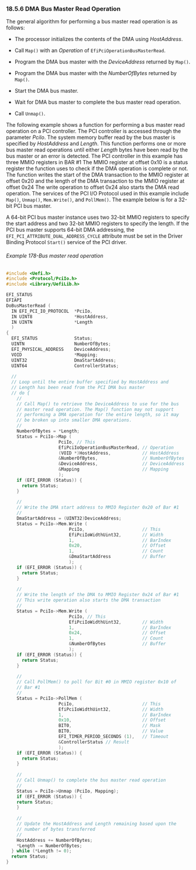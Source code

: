 <!--- @file
  18.5.6 DMA Bus Master Read Operation

  Copyright (c) 2012-2018, Intel Corporation. All rights reserved.<BR>

  Redistribution and use in source (original document form) and 'compiled'
  forms (converted to PDF, epub, HTML and other formats) with or without
  modification, are permitted provided that the following conditions are met:

  1) Redistributions of source code (original document form) must retain the
     above copyright notice, this list of conditions and the following
     disclaimer as the first lines of this file unmodified.

  2) Redistributions in compiled form (transformed to other DTDs, converted to
     PDF, epub, HTML and other formats) must reproduce the above copyright
     notice, this list of conditions and the following disclaimer in the
     documentation and/or other materials provided with the distribution.

  THIS DOCUMENTATION IS PROVIDED BY TIANOCORE PROJECT "AS IS" AND ANY EXPRESS OR
  IMPLIED WARRANTIES, INCLUDING, BUT NOT LIMITED TO, THE IMPLIED WARRANTIES OF
  MERCHANTABILITY AND FITNESS FOR A PARTICULAR PURPOSE ARE DISCLAIMED. IN NO
  EVENT SHALL TIANOCORE PROJECT  BE LIABLE FOR ANY DIRECT, INDIRECT, INCIDENTAL,
  SPECIAL, EXEMPLARY, OR CONSEQUENTIAL DAMAGES (INCLUDING, BUT NOT LIMITED TO,
  PROCUREMENT OF SUBSTITUTE GOODS OR SERVICES; LOSS OF USE, DATA, OR PROFITS;
  OR BUSINESS INTERRUPTION) HOWEVER CAUSED AND ON ANY THEORY OF LIABILITY,
  WHETHER IN CONTRACT, STRICT LIABILITY, OR TORT (INCLUDING NEGLIGENCE OR
  OTHERWISE) ARISING IN ANY WAY OUT OF THE USE OF THIS DOCUMENTATION, EVEN IF
  ADVISED OF THE POSSIBILITY OF SUCH DAMAGE.

-->

### 18.5.6 DMA Bus Master Read Operation

The general algorithm for performing a bus master read operation is as follows:

* The processor initializes the contents of the DMA using _HostAddress_.

* Call `Map()` with an _Operation_ of `EfiPciOperationBusMasterRead`.

* Program the DMA bus master with the _DeviceAddress_ returned by `Map()`.

* Program the DMA bus master with the _NumberOfBytes_ returned by `Map()`.

* Start the DMA bus master.

* Wait for DMA bus master to complete the bus master read operation.

* Call `Unmap()`.

The following example shows a function for performing a bus master read
operation on a PCI controller. The PCI controller is accessed through the
parameter _PciIo_. The system memory buffer read by the bus master is specified
by _HostAddress_ and _Length_. This function performs one or more bus master
read operations until either _Length_ bytes have been read by the bus master or
an error is detected. The PCI controller in this example has three MMIO
registers in BAR #1 The MMIO register at offset 0x10 is a status register the
function uses to check if the DMA operation is complete or not. The function
writes the start of the DMA transaction to the MMIO register at offset 0x20 and
the length of the DMA transaction to the MMIO register at offset 0x24 The write
operation to offset 0x24 also starts the DMA read operation. The services of
the PCI I/O Protocol used in this example include `Map()`, `Unmap()`,
`Mem.Write()`, and `PollMem()`. The example below is for a 32-bit PCI bus
master.

A 64-bit PCI bus master instance uses two 32-bit MMIO registers to specify the
start address and two 32-bit MMIO registers to specify the length. If the PCI
bus master supports 64-bit DMA addressing, the
`EFI_PCI_ATTRIBUTE_DUAL_ADDRESS_CYCLE` attribute must be set in the Driver
Binding Protocol `Start()` service of the PCI driver.

###### Example 178-Bus master read operation

```c
#include <Uefi.h>
#include <Protocol/PciIo.h>
#include <Library/UefiLib.h>

EFI_STATUS
EFIAPI
DoBusMasterRead (
  IN EFI_PCI_IO_PROTOCOL  *PciIo,
  IN UINT8                *HostAddress,
  IN UINTN                *Length
  )
{
  EFI_STATUS              Status;
  UINTN                   NumberOfBytes;
  EFI_PHYSICAL_ADDRESS    DeviceAddress;
  VOID                    *Mapping;
  UINT32                  DmaStartAddress;
  UINT64                  ControllerStatus;
  
  //
  // Loop until the entire buffer specified by HostAddress and
  // Length has been read from the PCI DMA bus master
  // do {
    //
    // Call Map() to retrieve the DeviceAddress to use for the bus
    // master read operation. The Map() function may not support
    // performing a DMA operation for the entire length, so it may
    // be broken up into smaller DMA operations.
    //
    NumberOfBytes = *Length;
    Status = PciIo->Map (
                    PciIo, // This
                    EfiPciIoOperationBusMasterRead, // Operation
                    (VOID *)HostAddress,            // HostAddress
                    &NumberOfBytes,                 // NumberOfBytes
                    &DeviceAddress,                 // DeviceAddress
                    &Mapping                        // Mapping
                    );
    if (EFI_ERROR (Status)) {
      return Status;
    }
  
    //
    // Write the DMA start address to MMIO Register 0x20 of Bar #1
    //
    DmaStartAddress = (UINT32)DeviceAddress;
    Status = PciIo->Mem.Write (
                        PciIo,                      // This
                        EfiPciIoWidthUint32,        // Width
                        1,                          // BarIndex
                        0x20,                       // Offset
                        1,                          // Count
                        &DmaStartAddress            // Buffer
                        );
    if (EFI_ERROR (Status)) {
      return Status;
    }
  
    //
    // Write the length of the DMA to MMIO Register 0x24 of Bar #1
    // This write operation also starts the DMA transaction
    //
    Status = PciIo->Mem.Write (
                        PciIo, // This
                        EfiPciIoWidthUint32,        // Width
                        1,                          // BarIndex
                        0x24,                       // Offset
                        1,                          // Count
                        &NumberOfBytes              // Buffer
                        );
    if (EFI_ERROR (Status)) {
      return Status;
    }
  
    //
    // Call PollMem() to poll for Bit #0 in MMIO register 0x10 of
    // Bar #1
    //
    Status = PciIo->PollMem (
                    PciIo,                          // This
                    EfiPciIoWidthUint32,            // Width
                    1,                              // BarIndex
                    0x10,                           // Offset
                    BIT0,                           // Mask
                    BIT0,                           // Value
                    EFI_TIMER_PERIOD_SECONDS (1),   // Timeout
                    &ControllerStatus // Result
                    );
    if (EFI_ERROR (Status)) {
      return Status;
    }
  
    //
    // Call Unmap() to complete the bus master read operation
    //
    Status = PciIo->Unmap (PciIo, Mapping);
    if (EFI_ERROR (Status)) {
    return Status;
    }
  
    //
    // Update the HostAddress and Length remaining based upon the
    // number of bytes transferred
    //
    HostAddress += NumberOfBytes;
    *Length -= NumberOfBytes;
  } while (*Length != 0);
  return Status;
}
```
